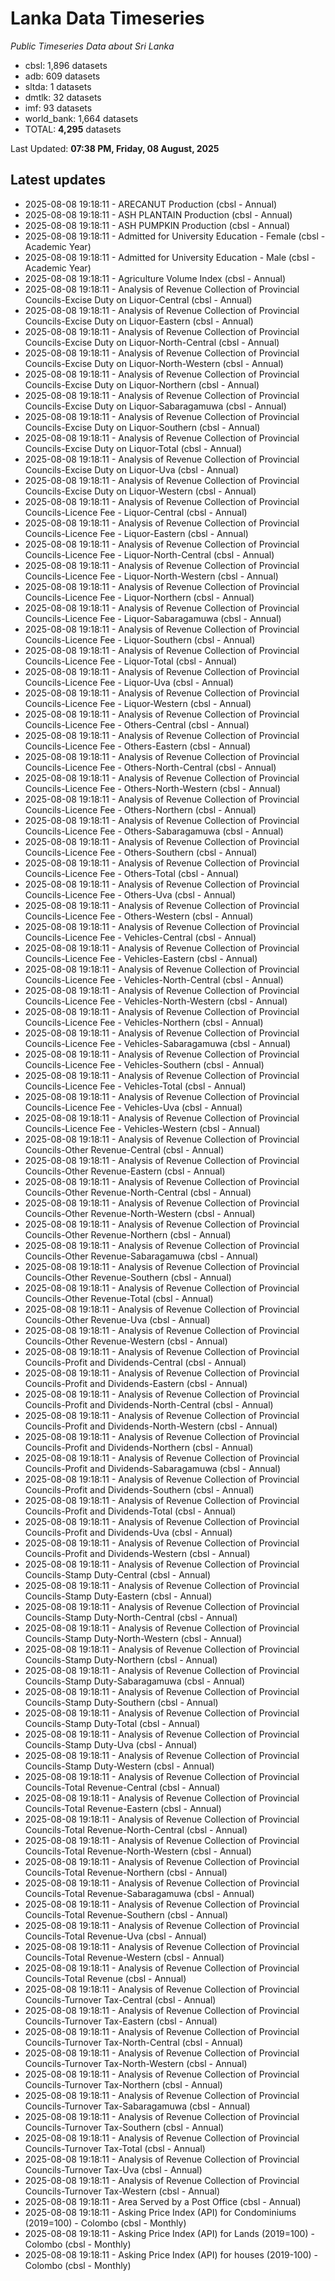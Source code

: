 # Lanka Data Timeseries
*Public Timeseries Data about Sri Lanka*

* cbsl: 1,896 datasets
* adb: 609 datasets
* sltda: 1 datasets
* dmtlk: 32 datasets
* imf: 93 datasets
* world_bank: 1,664 datasets
* TOTAL: **4,295** datasets

Last Updated: **07:38 PM, Friday, 08 August, 2025**

## Latest updates

* 2025-08-08 19:18:11 - ARECANUT Production (cbsl - Annual)
* 2025-08-08 19:18:11 - ASH PLANTAIN Production (cbsl - Annual)
* 2025-08-08 19:18:11 - ASH PUMPKIN Production (cbsl - Annual)
* 2025-08-08 19:18:11 - Admitted for University Education - Female (cbsl - Academic Year)
* 2025-08-08 19:18:11 - Admitted for University Education - Male (cbsl - Academic Year)
* 2025-08-08 19:18:11 - Agriculture Volume Index (cbsl - Annual)
* 2025-08-08 19:18:11 - Analysis of Revenue Collection of Provincial Councils-Excise Duty on Liquor-Central (cbsl - Annual)
* 2025-08-08 19:18:11 - Analysis of Revenue Collection of Provincial Councils-Excise Duty on Liquor-Eastern (cbsl - Annual)
* 2025-08-08 19:18:11 - Analysis of Revenue Collection of Provincial Councils-Excise Duty on Liquor-North-Central (cbsl - Annual)
* 2025-08-08 19:18:11 - Analysis of Revenue Collection of Provincial Councils-Excise Duty on Liquor-North-Western (cbsl - Annual)
* 2025-08-08 19:18:11 - Analysis of Revenue Collection of Provincial Councils-Excise Duty on Liquor-Northern (cbsl - Annual)
* 2025-08-08 19:18:11 - Analysis of Revenue Collection of Provincial Councils-Excise Duty on Liquor-Sabaragamuwa (cbsl - Annual)
* 2025-08-08 19:18:11 - Analysis of Revenue Collection of Provincial Councils-Excise Duty on Liquor-Southern (cbsl - Annual)
* 2025-08-08 19:18:11 - Analysis of Revenue Collection of Provincial Councils-Excise Duty on Liquor-Total (cbsl - Annual)
* 2025-08-08 19:18:11 - Analysis of Revenue Collection of Provincial Councils-Excise Duty on Liquor-Uva (cbsl - Annual)
* 2025-08-08 19:18:11 - Analysis of Revenue Collection of Provincial Councils-Excise Duty on Liquor-Western (cbsl - Annual)
* 2025-08-08 19:18:11 - Analysis of Revenue Collection of Provincial Councils-Licence Fee - Liquor-Central (cbsl - Annual)
* 2025-08-08 19:18:11 - Analysis of Revenue Collection of Provincial Councils-Licence Fee - Liquor-Eastern (cbsl - Annual)
* 2025-08-08 19:18:11 - Analysis of Revenue Collection of Provincial Councils-Licence Fee - Liquor-North-Central (cbsl - Annual)
* 2025-08-08 19:18:11 - Analysis of Revenue Collection of Provincial Councils-Licence Fee - Liquor-North-Western (cbsl - Annual)
* 2025-08-08 19:18:11 - Analysis of Revenue Collection of Provincial Councils-Licence Fee - Liquor-Northern (cbsl - Annual)
* 2025-08-08 19:18:11 - Analysis of Revenue Collection of Provincial Councils-Licence Fee - Liquor-Sabaragamuwa (cbsl - Annual)
* 2025-08-08 19:18:11 - Analysis of Revenue Collection of Provincial Councils-Licence Fee - Liquor-Southern (cbsl - Annual)
* 2025-08-08 19:18:11 - Analysis of Revenue Collection of Provincial Councils-Licence Fee - Liquor-Total (cbsl - Annual)
* 2025-08-08 19:18:11 - Analysis of Revenue Collection of Provincial Councils-Licence Fee - Liquor-Uva (cbsl - Annual)
* 2025-08-08 19:18:11 - Analysis of Revenue Collection of Provincial Councils-Licence Fee - Liquor-Western (cbsl - Annual)
* 2025-08-08 19:18:11 - Analysis of Revenue Collection of Provincial Councils-Licence Fee - Others-Central (cbsl - Annual)
* 2025-08-08 19:18:11 - Analysis of Revenue Collection of Provincial Councils-Licence Fee - Others-Eastern (cbsl - Annual)
* 2025-08-08 19:18:11 - Analysis of Revenue Collection of Provincial Councils-Licence Fee - Others-North-Central (cbsl - Annual)
* 2025-08-08 19:18:11 - Analysis of Revenue Collection of Provincial Councils-Licence Fee - Others-North-Western (cbsl - Annual)
* 2025-08-08 19:18:11 - Analysis of Revenue Collection of Provincial Councils-Licence Fee - Others-Northern (cbsl - Annual)
* 2025-08-08 19:18:11 - Analysis of Revenue Collection of Provincial Councils-Licence Fee - Others-Sabaragamuwa (cbsl - Annual)
* 2025-08-08 19:18:11 - Analysis of Revenue Collection of Provincial Councils-Licence Fee - Others-Southern (cbsl - Annual)
* 2025-08-08 19:18:11 - Analysis of Revenue Collection of Provincial Councils-Licence Fee - Others-Total (cbsl - Annual)
* 2025-08-08 19:18:11 - Analysis of Revenue Collection of Provincial Councils-Licence Fee - Others-Uva (cbsl - Annual)
* 2025-08-08 19:18:11 - Analysis of Revenue Collection of Provincial Councils-Licence Fee - Others-Western (cbsl - Annual)
* 2025-08-08 19:18:11 - Analysis of Revenue Collection of Provincial Councils-Licence Fee - Vehicles-Central (cbsl - Annual)
* 2025-08-08 19:18:11 - Analysis of Revenue Collection of Provincial Councils-Licence Fee - Vehicles-Eastern (cbsl - Annual)
* 2025-08-08 19:18:11 - Analysis of Revenue Collection of Provincial Councils-Licence Fee - Vehicles-North-Central (cbsl - Annual)
* 2025-08-08 19:18:11 - Analysis of Revenue Collection of Provincial Councils-Licence Fee - Vehicles-North-Western (cbsl - Annual)
* 2025-08-08 19:18:11 - Analysis of Revenue Collection of Provincial Councils-Licence Fee - Vehicles-Northern (cbsl - Annual)
* 2025-08-08 19:18:11 - Analysis of Revenue Collection of Provincial Councils-Licence Fee - Vehicles-Sabaragamuwa (cbsl - Annual)
* 2025-08-08 19:18:11 - Analysis of Revenue Collection of Provincial Councils-Licence Fee - Vehicles-Southern (cbsl - Annual)
* 2025-08-08 19:18:11 - Analysis of Revenue Collection of Provincial Councils-Licence Fee - Vehicles-Total (cbsl - Annual)
* 2025-08-08 19:18:11 - Analysis of Revenue Collection of Provincial Councils-Licence Fee - Vehicles-Uva (cbsl - Annual)
* 2025-08-08 19:18:11 - Analysis of Revenue Collection of Provincial Councils-Licence Fee - Vehicles-Western (cbsl - Annual)
* 2025-08-08 19:18:11 - Analysis of Revenue Collection of Provincial Councils-Other Revenue-Central (cbsl - Annual)
* 2025-08-08 19:18:11 - Analysis of Revenue Collection of Provincial Councils-Other Revenue-Eastern (cbsl - Annual)
* 2025-08-08 19:18:11 - Analysis of Revenue Collection of Provincial Councils-Other Revenue-North-Central (cbsl - Annual)
* 2025-08-08 19:18:11 - Analysis of Revenue Collection of Provincial Councils-Other Revenue-North-Western (cbsl - Annual)
* 2025-08-08 19:18:11 - Analysis of Revenue Collection of Provincial Councils-Other Revenue-Northern (cbsl - Annual)
* 2025-08-08 19:18:11 - Analysis of Revenue Collection of Provincial Councils-Other Revenue-Sabaragamuwa (cbsl - Annual)
* 2025-08-08 19:18:11 - Analysis of Revenue Collection of Provincial Councils-Other Revenue-Southern (cbsl - Annual)
* 2025-08-08 19:18:11 - Analysis of Revenue Collection of Provincial Councils-Other Revenue-Total (cbsl - Annual)
* 2025-08-08 19:18:11 - Analysis of Revenue Collection of Provincial Councils-Other Revenue-Uva (cbsl - Annual)
* 2025-08-08 19:18:11 - Analysis of Revenue Collection of Provincial Councils-Other Revenue-Western (cbsl - Annual)
* 2025-08-08 19:18:11 - Analysis of Revenue Collection of Provincial Councils-Profit and Dividends-Central (cbsl - Annual)
* 2025-08-08 19:18:11 - Analysis of Revenue Collection of Provincial Councils-Profit and Dividends-Eastern (cbsl - Annual)
* 2025-08-08 19:18:11 - Analysis of Revenue Collection of Provincial Councils-Profit and Dividends-North-Central (cbsl - Annual)
* 2025-08-08 19:18:11 - Analysis of Revenue Collection of Provincial Councils-Profit and Dividends-North-Western (cbsl - Annual)
* 2025-08-08 19:18:11 - Analysis of Revenue Collection of Provincial Councils-Profit and Dividends-Northern (cbsl - Annual)
* 2025-08-08 19:18:11 - Analysis of Revenue Collection of Provincial Councils-Profit and Dividends-Sabaragamuwa (cbsl - Annual)
* 2025-08-08 19:18:11 - Analysis of Revenue Collection of Provincial Councils-Profit and Dividends-Southern (cbsl - Annual)
* 2025-08-08 19:18:11 - Analysis of Revenue Collection of Provincial Councils-Profit and Dividends-Total (cbsl - Annual)
* 2025-08-08 19:18:11 - Analysis of Revenue Collection of Provincial Councils-Profit and Dividends-Uva (cbsl - Annual)
* 2025-08-08 19:18:11 - Analysis of Revenue Collection of Provincial Councils-Profit and Dividends-Western (cbsl - Annual)
* 2025-08-08 19:18:11 - Analysis of Revenue Collection of Provincial Councils-Stamp Duty-Central (cbsl - Annual)
* 2025-08-08 19:18:11 - Analysis of Revenue Collection of Provincial Councils-Stamp Duty-Eastern (cbsl - Annual)
* 2025-08-08 19:18:11 - Analysis of Revenue Collection of Provincial Councils-Stamp Duty-North-Central (cbsl - Annual)
* 2025-08-08 19:18:11 - Analysis of Revenue Collection of Provincial Councils-Stamp Duty-North-Western (cbsl - Annual)
* 2025-08-08 19:18:11 - Analysis of Revenue Collection of Provincial Councils-Stamp Duty-Northern (cbsl - Annual)
* 2025-08-08 19:18:11 - Analysis of Revenue Collection of Provincial Councils-Stamp Duty-Sabaragamuwa (cbsl - Annual)
* 2025-08-08 19:18:11 - Analysis of Revenue Collection of Provincial Councils-Stamp Duty-Southern (cbsl - Annual)
* 2025-08-08 19:18:11 - Analysis of Revenue Collection of Provincial Councils-Stamp Duty-Total (cbsl - Annual)
* 2025-08-08 19:18:11 - Analysis of Revenue Collection of Provincial Councils-Stamp Duty-Uva (cbsl - Annual)
* 2025-08-08 19:18:11 - Analysis of Revenue Collection of Provincial Councils-Stamp Duty-Western (cbsl - Annual)
* 2025-08-08 19:18:11 - Analysis of Revenue Collection of Provincial Councils-Total Revenue-Central (cbsl - Annual)
* 2025-08-08 19:18:11 - Analysis of Revenue Collection of Provincial Councils-Total Revenue-Eastern (cbsl - Annual)
* 2025-08-08 19:18:11 - Analysis of Revenue Collection of Provincial Councils-Total Revenue-North-Central (cbsl - Annual)
* 2025-08-08 19:18:11 - Analysis of Revenue Collection of Provincial Councils-Total Revenue-North-Western (cbsl - Annual)
* 2025-08-08 19:18:11 - Analysis of Revenue Collection of Provincial Councils-Total Revenue-Northern (cbsl - Annual)
* 2025-08-08 19:18:11 - Analysis of Revenue Collection of Provincial Councils-Total Revenue-Sabaragamuwa (cbsl - Annual)
* 2025-08-08 19:18:11 - Analysis of Revenue Collection of Provincial Councils-Total Revenue-Southern (cbsl - Annual)
* 2025-08-08 19:18:11 - Analysis of Revenue Collection of Provincial Councils-Total Revenue-Uva (cbsl - Annual)
* 2025-08-08 19:18:11 - Analysis of Revenue Collection of Provincial Councils-Total Revenue-Western (cbsl - Annual)
* 2025-08-08 19:18:11 - Analysis of Revenue Collection of Provincial Councils-Total Revenue (cbsl - Annual)
* 2025-08-08 19:18:11 - Analysis of Revenue Collection of Provincial Councils-Turnover Tax-Central (cbsl - Annual)
* 2025-08-08 19:18:11 - Analysis of Revenue Collection of Provincial Councils-Turnover Tax-Eastern (cbsl - Annual)
* 2025-08-08 19:18:11 - Analysis of Revenue Collection of Provincial Councils-Turnover Tax-North-Central (cbsl - Annual)
* 2025-08-08 19:18:11 - Analysis of Revenue Collection of Provincial Councils-Turnover Tax-North-Western (cbsl - Annual)
* 2025-08-08 19:18:11 - Analysis of Revenue Collection of Provincial Councils-Turnover Tax-Northern (cbsl - Annual)
* 2025-08-08 19:18:11 - Analysis of Revenue Collection of Provincial Councils-Turnover Tax-Sabaragamuwa (cbsl - Annual)
* 2025-08-08 19:18:11 - Analysis of Revenue Collection of Provincial Councils-Turnover Tax-Southern (cbsl - Annual)
* 2025-08-08 19:18:11 - Analysis of Revenue Collection of Provincial Councils-Turnover Tax-Total (cbsl - Annual)
* 2025-08-08 19:18:11 - Analysis of Revenue Collection of Provincial Councils-Turnover Tax-Uva (cbsl - Annual)
* 2025-08-08 19:18:11 - Analysis of Revenue Collection of Provincial Councils-Turnover Tax-Western (cbsl - Annual)
* 2025-08-08 19:18:11 - Area Served by a Post Office (cbsl - Annual)
* 2025-08-08 19:18:11 - Asking Price Index (API) for Condominiums (2019=100) - Colombo (cbsl - Monthly)
* 2025-08-08 19:18:11 - Asking Price Index (API) for Lands (2019=100) - Colombo (cbsl - Monthly)
* 2025-08-08 19:18:11 - Asking Price Index (API) for houses (2019-100) - Colombo (cbsl - Monthly)